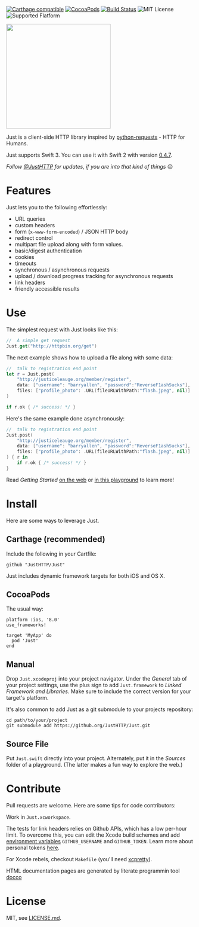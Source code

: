 [![Carthage compatible](https://img.shields.io/badge/Carthage-compatible-4BC51D.svg?style=flat)](https://github.com/Carthage/Carthage)
[![CocoaPods](https://img.shields.io/cocoapods/v/Just.svg)](https://cocoapods.org/pods/Just)
[![Build Status](https://travis-ci.org/JustHTTP/Just.svg?branch=swift-2.0)](https://travis-ci.org/JustHTTP/Just)
![MIT License](https://img.shields.io/cocoapods/l/Just.svg)
![Supported Flatform](https://img.shields.io/cocoapods/p/Just.svg)

<img src="https://raw.githubusercontent.com/JustHTTP/Just/master/Docs/IconMasked.png" width="280" height="280">

Just is a client-side HTTP library inspired by [python-requests][] - HTTP for Humans.

Just supports Swift 3. You can use it with Swift 2 with version
[0.4.7](https://github.com/JustHTTP/Just/tree/v0.4.7).

*Follow [@JustHTTP][twitter] for updates, if you are into that kind of things* 😉

[python-requests]: http://python-requests.org "python-requests"
[twitter]: https://twitter.com/JustHTTP

#   Features

Just lets you to the following effortlessly:

-   URL queries
-   custom headers
-   form (`x-www-form-encoded`) / JSON HTTP body
-   redirect control
-   multipart file upload along with form values.
-   basic/digest authentication
-   cookies
-   timeouts
-   synchronous / asynchronous requests
-   upload / download progress tracking for asynchronous requests
-   link headers
-   friendly accessible results

#  Use

The simplest request with Just looks like this:

```swift
//  A simple get request
Just.get("http://httpbin.org/get")
```

The next example shows how to upload a file along with some data:

```swift
//  talk to registration end point
let r = Just.post(
    "http://justiceleauge.org/member/register",
    data: ["username": "barryallen", "password":"ReverseF1ashSucks"],
    files: ["profile_photo": .URL(fileURLWithPath:"flash.jpeg", nil)]
)

if r.ok { /* success! */ }
```

Here's the same example done asynchronously:

```swift
//  talk to registration end point
Just.post(
    "http://justiceleauge.org/member/register",
    data: ["username": "barryallen", "password":"ReverseF1ashSucks"],
    files: ["profile_photo": .URL(fileURLWithPath:"flash.jpeg", nil)]
) { r in
    if r.ok { /* success! */ }
}

```

Read *Getting Started* [on the web][starting link] or
[in this playground][starting playground] to learn more!

[starting playground]: https://github.com/JustHTTP/Just/raw/master/Docs/QuickStart.zip
[starting link]: http://docs.justhttp.net/QuickStart.html

#  Install

Here are some ways to leverage Just.

## Carthage (recommended)

Include the following in your Cartfile:

    github "JustHTTP/Just"

Just includes dynamic framework targets for both iOS and OS X.

## CocoaPods

The usual way:

    platform :ios, '8.0'
    use_frameworks!

    target 'MyApp' do
      pod 'Just'
    end

## Manual

Drop `Just.xcodeproj` into your project navigator. Under the *General* tab of
your project settings, use the plus sign to add `Just.framework` to
*Linked Framework and Libraries*. Make sure to include the correct version
for your target's platform.

It's also common to add Just as a git submodule to your projects repository:

    cd path/to/your/project
    git submodule add https://github.org/JustHTTP/Just.git


## Source File

Put `Just.swift` directly into your project. Alternately, put it in the
*Sources* folder of a playground. (The latter makes a fun way to explore the
web.)


[Carthage]: https://github.com/Carthage/Carthage "Carthage"


#  Contribute

Pull requests are welcome. Here are some tips for code contributors:

Work in `Just.xcworkspace`.

The tests for link headers relies on Github APIs, which has a low per-hour
limit. To overcome this, you can edit the Xcode build schemes and add
[environment variables][XcodeEnvVar] `GITHUB_USERNAME` and `GITHUB_TOKEN`.
Learn more about personal tokens [here][GithubToken].

For Xcode rebels, checkout `Makefile` (you'll need [xcpretty][]).

HTML documentation pages are generated by literate programmin tool [docco][]

[xcpretty]: https://github.com/supermarin/xcpretty "xcpretty"
[docco]: http://jashkenas.github.io/docco/ "docco"
[GithubToken]: https://developer.github.com/v3/#increasing-the-unauthenticated-rate-limit-for-oauth-applications 
[XcodeEnvVar]: http://nshipster.com/launch-arguments-and-environment-variables/

#  License

MIT, see [LICENSE.md](https://github.com/JustHTTP/Just/blob/master/LICENSE.md).
